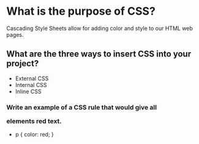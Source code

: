 # What is the purpose of CSS?

Cascading Style Sheets allow for adding color and style to our HTML web pages.

## What are the three ways to insert CSS into your project?

- External CSS
- Internal CSS
- Inline CSS

### Write an example of a CSS rule that would give all <p> elements red text.

- p {
  color: red;
}

